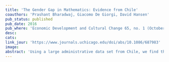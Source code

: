 ```yaml
---
title: 'The Gender Gap in Mathematics: Evidence from Chile'
coauthors: 'Prashant Bharadwaj, Giacomo De Giorgi, David Hansen'
pub_status: published
pub_date: 2016
pub_where: 'Economic Development and Cultural Change 65, no. 1 (October 2016): 141-166'
desc:
cats:
link_jour: 'https://www.journals.uchicago.edu/doi/abs/10.1086/687983'
image:
abstract: 'Using a large administrative data set from Chile, we find that on average boys perform better than girls in math. In this article, we document several features of boys versus girls’ relative performance in math. First, we note that the gender gap appears to increase with age (doubles between fourth grade and eighth grade). Second, we test whether commonly proposed explanations such as parental background and investments, unobserved ability, and classroom environment (including teacher gender) help explain a substantial portion of the gap. While none of these explanations help in explaining a large portion of the gender gap, we show that boys and girls differ significantly in perceptions about their own ability in math. Conditional on math scores, compared to boys, girls are much more likely to state that they dislike math or find math difficult. We highlight differences in self-assessed ability as areas for future research that might lead to a better understanding of the gender gap in math.'
---
```

